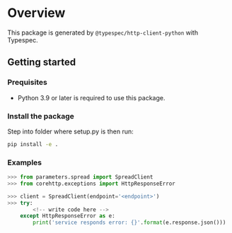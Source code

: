 # Overview

This package is generated by `@typespec/http-client-python` with Typespec.

## Getting started

### Prequisites

- Python 3.9 or later is required to use this package.

### Install the package

Step into folder where setup.py is then run:

```bash
pip install -e .
```

### Examples

```python
>>> from parameters.spread import SpreadClient
>>> from corehttp.exceptions import HttpResponseError

>>> client = SpreadClient(endpoint='<endpoint>')
>>> try:
        <!-- write code here -->
    except HttpResponseError as e:
        print('service responds error: {}'.format(e.response.json()))
```
